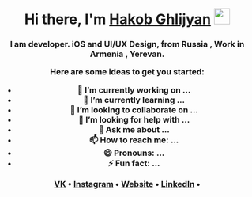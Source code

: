 <h1 align="center">Hi there, I'm <a href="https://github.com/HakobGhlijyan" target="_blank">Hakob Ghlijyan</a> 
<img src="https://github.com/blackcater/blackcater/raw/main/images/Hi.gif" height="32"/></h1>
<h3 align="center">I am developer. iOS and UI/UX Design, from Russia , Work in Armenia , Yerevan.
  
Here are some ideas to get you started:

- 🔭 I’m currently working on ...
- 🌱 I’m currently learning ...
- 👯 I’m looking to collaborate on ...
- 🤔 I’m looking for help with ...
- 💬 Ask me about ...
- 📫 How to reach me: ...
- 😄 Pronouns: ...
- ⚡ Fun fact: ...

<p align="center">
  <a href="https://vk.com/hakobghlijyan">VK</a> •
  <a href="https://www.instagram.com/hakobghlijyan/">Instagram</a> •
  <a href="https://github.com/HakobGhlijyan/">Website</a> •
  <a href="https://www.linkedin.com/in/hakobghlijyan/">LinkedIn</a> •
</p>


